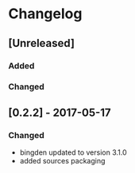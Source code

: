 # Changelog

## [Unreleased]
### Added

### Changed

## [0.2.2] - 2017-05-17
### Changed
- bingden updated to version 3.1.0
- added sources packaging 
